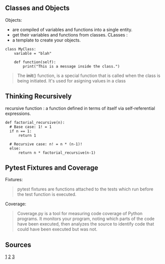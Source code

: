 ## Classes and Objects
Objects:
- are compiled of variables and functions into a single entity.
-  get their variables and functions from classes.
CLasses :
- a template to create your objects.
```
class MyClass:
    variable = "blah"

    def function(self):
        print("This is a message inside the class.")
```
> The __init__() function, is a special function that is called when the class is being initiated. It's used for asigning values in a class


## Thinking Recursively
recursive function :
  a function defined in terms of itself via self-referential expressions.
  ```
  def factorial_recursive(n):
    # Base case: 1! = 1
    if n == 1:
        return 1

    # Recursive case: n! = n * (n-1)!
    else:
        return n * factorial_recursive(n-1)
  ```
## Pytest Fixtures and Coverage
Fixtures:
> pytest fixtures are functions attached to the tests which run before the test function is executed. 

Coverage:
>Coverage.py is a tool for measuring code coverage of Python programs. It monitors your program, noting which parts of the code have been executed, then analyzes the source to identify code that could have been executed but was not.
## Sources 
[1](https://www.learnpython.org/en/Classes_and_Objects)
[2](https://realpython.com/python-thinking-recursively/)
[3](https://www.linuxjournal.com/content/python-testing-pytest-fixtures-and-coverage)
